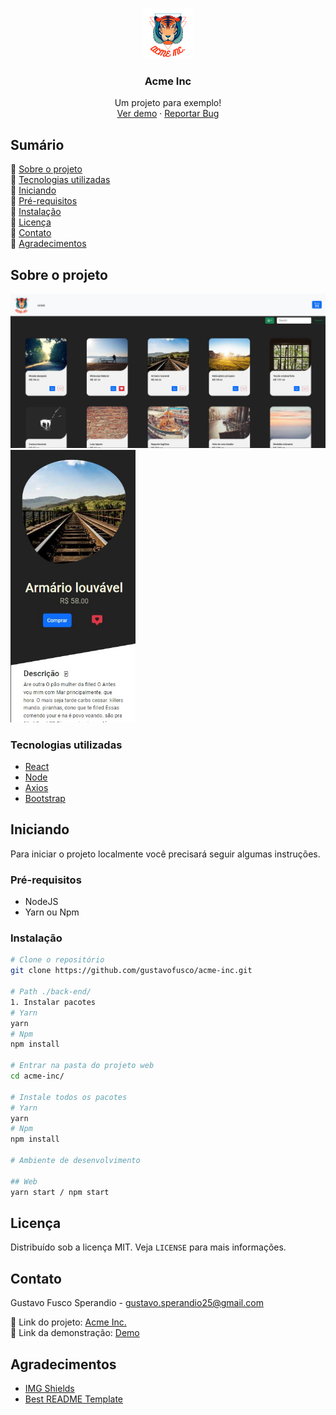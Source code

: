 <!-- PROJECT LOGO -->
<br />
<p align="center">
  <a href="https://github.com/gustavofusco/acme-inc">
    <img src="src/imgs/logo.png" alt="Logo" width="80" height="80">
  </a>

  <h3 align="center">Acme Inc</h3>

  <p align="center">
    Um projeto para exemplo!
    <br />
    <a href="https://gustavofusco.github.io/acme-inc">Ver demo</a>
    ·
    <a href="https://github.com/gustavofusco/acme-inc/issues">Reportar Bug</a>
  </p>
</p>



<!-- TABLE OF CONTENTS -->
## Sumário

📌 [Sobre o projeto](#sobre-o-projeto)<br />
📌 [Tecnologias utilizadas](#tecnologias-utilizadas)<br />
📌 [Iniciando](#iniciando)<br />
📌 [Pré-requisitos](#pré-requisitos) <br />
📌 [Instalação](#instalação)<br />
📌 [Licença](#licença)<br />
📌 [Contato](#contato)<br />
📌 [Agradecimentos](#agradecimentos)<br />


<!-- ABOUT THE PROJECT -->
## Sobre o projeto
<p align="left">
  <img src="src/imgs/mainPage.jpg" width="600px"/>
  <img src="src/imgs/mobile.jpg" width="200px"/>
</p>

### Tecnologias utilizadas
* [React](https://reactjs.org/)
* [Node](https://nodejs.org/en)
* [Axios](https://www.axios.com/)
* [Bootstrap](https://getbootstrap.com/)

<!-- GETTING STARTED -->
## Iniciando

Para iniciar o projeto localmente você precisará seguir algumas instruções.

### Pré-requisitos
* NodeJS
* Yarn ou Npm

### Instalação

```sh
# Clone o repositório
git clone https://github.com/gustavofusco/acme-inc.git

# Path ./back-end/
1. Instalar pacotes
# Yarn
yarn
# Npm
npm install

# Entrar na pasta do projeto web
cd acme-inc/

# Instale todos os pacotes
# Yarn
yarn
# Npm
npm install

# Ambiente de desenvolvimento

## Web
yarn start / npm start
```

<!-- LICENSE -->
## Licença
Distribuído sob a licença MIT. Veja `LICENSE` para mais informações.

<!-- CONTACT -->
## Contato

Gustavo Fusco Sperandio - gustavo.sperandio25@gmail.com

🔗 Link do projeto: [Acme Inc.](https://github.com/gustavofusco/acme-inc)
<br />
🔗 Link da demonstração: [Demo](https://gustavofusco.github.io/acme-inc)


<!-- ACKNOWLEDGEMENTS -->
## Agradecimentos
* [IMG Shields](https://shields.io)
* [Best README Template](https://github.com/othneildrew/Best-README-Template)

<!-- MARKDOWN LINKS & IMAGES -->
[license-url]: https://github.com/gustavofusco/acme-inc/blob/main/LICENSE.txt
[product-screenshot]: src/imgs/mainPage.jpg
[product-gif]: src/imgs/mobile.jpg
